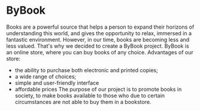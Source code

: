 # ByBook
Books are a powerful source that helps a person to expand their horizons of understanding this world, and gives the opportunity to relax, immersed in a fantastic environment. However, in our time, books are becoming less and less valued. That's why we decided to create a ByBook project. ByBook is an online store, where you can buy books of any choice. 
Advantages of our store: 
- the ability to purchase both electronic and printed copies;
- a wide range of choices;
- simple and user-friendly interface
- affordable prices
The purpose of our project is to promote books in society, to make books available to those who due to certain circumstances are not able to buy them in a bookstore.
